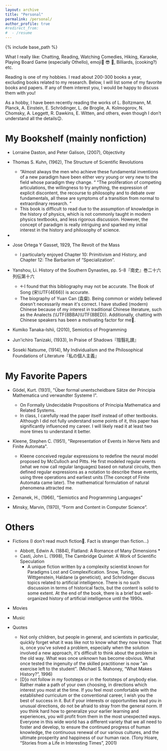 ```yaml
---
layout: archive
title: "Personal"
permalink: /personal/
author_profile: true
#redirect_from:
#  - /resume
---
```


{% include base_path %}

What I really like: Chatting, Reading, Watching Comedies, Hiking, Karaoke, Playing Board Game (especially Othello), emoji&#129325; &#128526; &#128548;, Billiards, (cooking?) etc.

Reading is one of my hobbies. I read about 200-300 books a year, excluding books related to my research. Below, I will list some of my favorite books and papers. If any of them interest you, I would be happy to discuss them with you!


As a hobby, I have been recently reading the works of L. Boltzmann, M. Planck, A. Einstein, E. Schr&ouml;dinger, L. de Broglie, A. Kolmogorov, N. Chomsky, A. Leggett, R. Dawkins, E. Witten, and others, even though I don’t understand all the details&#128521;.

My Bookshelf (mainly nonfiction)
======
* Lorraine Daston, and Peter Galison, (2007), Objectivity

* Thomas S. Kuhn, (1962), The Structure of Scientific Revolutions
  * “Almost always the men who achieve these fundamental inventions of a new paradigm have been either very young or very new to the field whose paradigm they change. “
“The proliferation of competing articulations, the willingness to try anything, the expression of explicit discontent, the  recourse to philosophy and to debate over fundamentals, all these are  symptoms of a transition from normal to extraordinary research. “
  * This book is difficult to read due to the assumption of knowledge in the history of physics, which is not commonly taught in modern physics textbooks, and less rigorous discussion. However, the concept of paradigm is really intriguing and sparked my initial interest in the history and philosophy of science.
* 
* Jose Ortega Y Gasset, 1929, The Revolt of the Mass
  * I particularly enjoyed Chapter 10: Primitivism and History, and Chapter 12: The Barbarism of “Specialization”.
* Yanshou, Li. History of the Southern Dynasties, pp. 5-8『南史』巻二十六　列伝第十六
  * ←I found that this bibliography may not be accurate. The Book of Song (宋\UTF{4E66}) is accurate.
  * The biography of Yuan Can (袁粲). Being common or widely believed doesn't necessarily mean it's correct. I have studied (modern) Chinese because of my interest in traditional Chinese literature, such as the Analects (\UTF{8BBA}\UTF{8BED}). Additionally, chatting with Chinese speakers has been a motivating factor for me&#128588;. 

* Kumiko Tanaka-Ishii, (2010), Semiotics of Programming 
* Jun'ichiro Tanizaki, (1933), In Praise of Shadows『陰翳礼讃』
* Soseki Natsume, (1914), My Individualism and the Philosophical Foundations of Literature『私の個人主義』

My Favorite Papers
======
* G&ouml;del, Kurt. (1931), "&Uuml;ber formal unentscheidbare S&auml;tze der Principia Mathematica und verwandter Systeme I".
  * On Formally Undecidable Propositions of Principia Mathematica and Related Systems.
  * In class, I carefully read the paper itself instead of other textbooks. Although I did not fully understand some points of it, this paper has significantly influenced my career. I will likely read it at least two more times to understand it better.
    


* Kleene, Stephen C. (1951), "Representation of Events in Nerve Nets and Finite Automata".
  * Kleene conceived regular expressions to redefine the neural model proposed by McCulloch and Pitts. He first modeled regular events (what we now call regular languages) based on natural circuits, then defined regular expressions as a notation to describe these events, using three operations and earliest units (The concept of Finite Automata came later).  The mathematical formulation of natural phenomena attracted me.
  
* Zemanek, H., (1966), “Semiotics and Programming Languages”

* Minsky, Marvin, (1970), “Form and Content in Computer Science”.

Others
======
* Fictions (I don't read much fiction&#129394;. Fact is stranger than fiction...)
  * Abbott, Edwin A. (1884), Flatland: A Romance of Many Dimensions
    * 
  * Casti, John L. (1998), The Cambridge Quintet: A Work of Scientific Speculation 
    * A unique fiction written by a complexity scientist known for Paradigms Lost and Complexification. Snow, Turing, Wittgenstein, Haldane (a geneticist), and Schr&ouml;dinger discuss topics related to artificial intelligence. There is no such discussion in terms of historical facts, but the content is solid to some extent. At the end of the book, there is a brief but well-organized history of artificial intelligence until the 1990s.

* Movies
* Music
* Quotes
  * Not only children, but people in general, and scientists in particular, quickly forget what it was like not to know what they now know. That is, once you've solved a problem, especially when the solution involved a new approach, it's difficult to think about the problem in the old way. What was once unknown has become obvious. What once tested the ingenuity of the skilled practitioner is now "an exercise left to the student". (Michael S. Mahoney, “What Makes History?”, 1996)
  * [D]o not follow in my footsteps or in the footsteps of anybody else. Rather make a path of your own choosing, in directions which interest you most at the time. If you feel most comfortable with the established curriculum or the conventional career, I wish you the best of success in it. But if your interests or opportunities lead you in unusual directions, do not be afraid to stray from the general norm. If you think hard how to generalize your earlier learning and experiences, you will profit from them in the most unexpected ways. Everyone in this wide world has a different variety that we all need to foster and develop, to ensure the continued progress of human knowledge, the continuous renewal of our various cultures, and the ultimate prosperity and happiness of our human race.
(Tony Hoare, “Stories from a Life in Interesting Times”, 2001)


